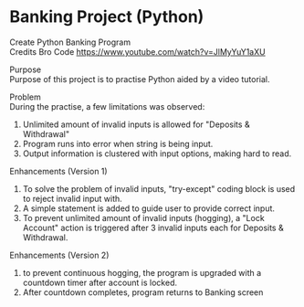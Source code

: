 # Banking Project (Python)

Create Python Banking Program  
Credits Bro Code https://www.youtube.com/watch?v=JlMyYuY1aXU  

Purpose  
Purpose of this project is to practise Python aided by a video tutorial.  

Problem  
During the practise, a few limitations was observed:  
1. Unlimited amount of invalid inputs is allowed for "Deposits & Withdrawal"
2. Program runs into error when string is being input.
3. Output information is clustered with input options, making hard to read.

Enhancements (Version 1)
1. To solve the problem of invalid inputs, "try-except" coding block is used to reject invalid input with.
2. A simple statement is added to guide user to provide correct input.
3. To prevent unlimited amount of invalid inputs (hogging), a "Lock Account" action is triggered after 3 invalid inputs each for Deposits & Withdrawal.


Enhancements (Version 2)
1. to prevent continuous hogging, the program is upgraded with a countdown timer after account is locked.
3. After countdown completes, program returns to Banking screen

